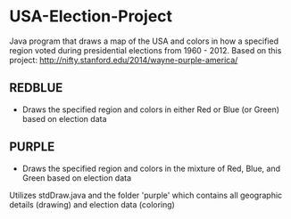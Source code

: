 # USA-Election-Project
Java program that draws a map of the USA and colors in how a specified region voted during presidential elections from 1960 - 2012.
Based on this project: http://nifty.stanford.edu/2014/wayne-purple-america/

## REDBLUE
- Draws the specified region and colors in either Red or Blue (or Green) based on election data

## PURPLE
- Draws the specified region and colors in the mixture of Red, Blue, and Green based on election data

Utilizes stdDraw.java and the folder 'purple' which contains all geographic details (drawing) and election data (coloring)

